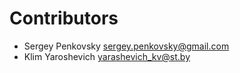 # Contributors

- Sergey Penkovsky <sergey.penkovsky@gmail.com>
- Klim Yaroshevich <yarashevich_kv@st.by>